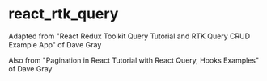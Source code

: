 # react_rtk_query
Adapted from "React Redux Toolkit Query Tutorial and RTK Query CRUD Example App" of Dave Gray

Also from "Pagination in React Tutorial with React Query, Hooks Examples" of Dave Gray
